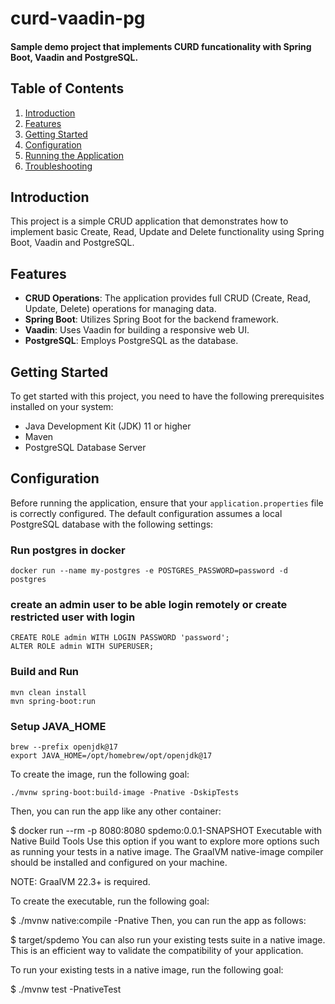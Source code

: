 # curd-vaadin-pg

#### Sample demo project that implements CURD funcationality with Spring Boot, Vaadin and PostgreSQL. 
## Table of Contents
1. [Introduction](#introduction)
2. [Features](#features)
3. [Getting Started](#getting-started)
4. [Configuration](#configuration)
5. [Running the Application](#running-the-application)
6. [Troubleshooting](#troubleshooting)

## Introduction

This project is a simple CRUD application that demonstrates how to implement basic Create, Read, Update and Delete functionality using Spring Boot, Vaadin and PostgreSQL.

## Features
- **CRUD Operations**: The application provides full CRUD (Create, Read, Update, Delete) operations for managing data.
- **Spring Boot**: Utilizes Spring Boot for the backend framework.
- **Vaadin**: Uses Vaadin for building a responsive web UI.
- **PostgreSQL**: Employs PostgreSQL as the database.

## Getting Started

To get started with this project, you need to have the following prerequisites installed on your system:

- Java Development Kit (JDK) 11 or higher
- Maven
- PostgreSQL Database Server

## Configuration

Before running the application, ensure that your `application.properties` file is correctly configured. The default configuration assumes a local PostgreSQL database with the following settings:


### Run postgres in docker
```
docker run --name my-postgres -e POSTGRES_PASSWORD=password -d postgres
```

### create an admin user to be able login remotely or create restricted user with login
```
CREATE ROLE admin WITH LOGIN PASSWORD 'password';
ALTER ROLE admin WITH SUPERUSER;
```

### Build and Run
```
mvn clean install
mvn spring-boot:run
```

### Setup JAVA_HOME
```
brew --prefix openjdk@17 
export JAVA_HOME=/opt/homebrew/opt/openjdk@17
```

To create the image, run the following goal:
```
./mvnw spring-boot:build-image -Pnative -DskipTests
```
Then, you can run the app like any other container:

$ docker run --rm -p 8080:8080 spdemo:0.0.1-SNAPSHOT
Executable with Native Build Tools
Use this option if you want to explore more options such as running your tests in a native image. The GraalVM native-image compiler should be installed and configured on your machine.

NOTE: GraalVM 22.3+ is required.

To create the executable, run the following goal:

$ ./mvnw native:compile -Pnative
Then, you can run the app as follows:

$ target/spdemo
You can also run your existing tests suite in a native image. This is an efficient way to validate the compatibility of your application.

To run your existing tests in a native image, run the following goal:

$ ./mvnw test -PnativeTest